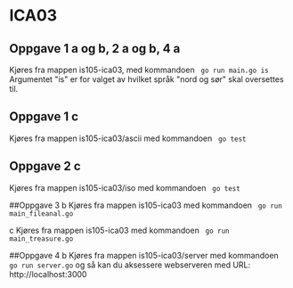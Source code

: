 # ICA03

## Oppgave 1 a og b, 2 a og b, 4 a
Kjøres fra mappen is105-ica03, med kommandoen ` go run main.go is` Argumentet "is" er for valget av hvilket språk "nord og sør" skal oversettes til.

## Oppgave 1 c
Kjøres fra mappen is105-ica03/ascii med kommandoen ` go test`

## Oppgave 2 c
Kjøres fra mappen is105-ica03/iso med kommandoen ` go test`

##Oppgave 3
b Kjøres fra mappen is105-ica03 med kommandoen ` go run main_fileanal.go`

c Kjøres fra mappen is105-ica03 med kommandoen ` go run main_treasure.go`

##Oppgave 4 b
Kjøres fra mappen is105-ica03/server med kommandoen ` go run server.go` og så kan du aksessere webserveren med URL: http://localhost:3000


